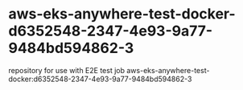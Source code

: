 # aws-eks-anywhere-test-docker-d6352548-2347-4e93-9a77-9484bd594862-3
repository for use with E2E test job aws-eks-anywhere-test-docker:d6352548-2347-4e93-9a77-9484bd594862-3
